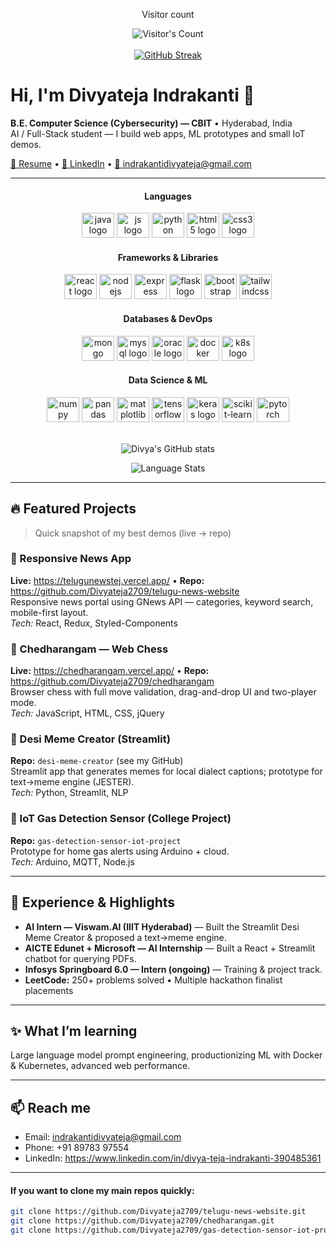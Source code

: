 <div align="center"> 
  <p>Visitor count</p>
  <img src="https://profile-counter.glitch.me/Divyateja2709/count.svg" alt="Visitor's Count" />
</div>
<br/>
<div align="center">
  <a href="https://git.io/streak-stats">
    <img src="https://streak-stats.demolab.com/?user=Divyateja2709&theme=dark" alt="GitHub Streak" />
  </a>
</div>

# Hi, I'm **Divyateja Indrakanti** 👋  
**B.E. Computer Science (Cybersecurity) — CBIT** • Hyderabad, India  
AI / Full-Stack student — I build web apps, ML prototypes and small IoT demos.  

[📄 Resume](./Divya_teja_resume.pdf) • [💼 LinkedIn](https://www.linkedin.com/in/divya-teja-indrakanti-390485361) • [📧 indrakantidivyateja@gmail.com](mailto:indrakantidivyateja@gmail.com)

---

<h4 align="center">Languages</h4>
<div align="center">
  <img src="https://cdn.jsdelivr.net/gh/devicons/devicon/icons/java/java-original.svg" height="40" width="52" alt="java logo" />
  <img src="https://cdn.jsdelivr.net/gh/devicons/devicon/icons/javascript/javascript-original.svg" height="40" width="52" alt="js logo"  />
  <img src="https://cdn.jsdelivr.net/gh/devicons/devicon/icons/python/python-original.svg" height="40" width="52" alt="python logo"  />
  <img src="https://cdn.jsdelivr.net/gh/devicons/devicon/icons/html5/html5-original.svg" height="40" width="52" alt="html5 logo"  />
  <img src="https://cdn.jsdelivr.net/gh/devicons/devicon/icons/css3/css3-original.svg" height="40" width="52" alt="css3 logo"  />
</div>

<h4 align="center">Frameworks & Libraries</h4>
<div align="center">
  <img src="https://cdn.jsdelivr.net/gh/devicons/devicon/icons/react/react-original.svg" height="40" width="52" alt="react logo"  />
  <img src="https://cdn.jsdelivr.net/gh/devicons/devicon/icons/nodejs/nodejs-original.svg" height="40" width="52" alt="nodejs logo"  />
  <img src="https://cdn.jsdelivr.net/gh/devicons/devicon/icons/express/express-original.svg" height="40" width="52" alt="express logo"  />
  <img src="https://cdn.jsdelivr.net/gh/devicons/devicon/icons/flask/flask-original.svg" height="40" width="52" alt="flask logo"  />
  <img src="https://cdn.jsdelivr.net/gh/devicons/devicon/icons/bootstrap/bootstrap-original.svg" height="40" width="52" alt="bootstrap logo"  />
  <img src="https://cdn.jsdelivr.net/gh/devicons/devicon/icons/tailwindcss/tailwindcss-original.svg" height="40" width="52" alt="tailwindcss logo"  />
</div>

<h4 align="center">Databases & DevOps</h4>
<div align="center">
  <img src="https://cdn.jsdelivr.net/gh/devicons/devicon/icons/mongodb/mongodb-original.svg" height="40" width="52" alt="mongo logo"  />
  <img src="https://cdn.jsdelivr.net/gh/devicons/devicon/icons/mysql/mysql-original.svg" height="40" width="52" alt="mysql logo"  />
  <img src="https://cdn.jsdelivr.net/gh/devicons/devicon/icons/oracle/oracle-original.svg" height="40" width="52" alt="oracle logo"  />
  <img src="https://cdn.jsdelivr.net/gh/devicons/devicon/icons/docker/docker-original.svg" height="40" width="52" alt="docker logo"  />
  <img src="https://cdn.jsdelivr.net/gh/devicons/devicon/icons/kubernetes/kubernetes-plain.svg" height="40" width="52" alt="k8s logo"  />
</div>

<h4 align="center">Data Science & ML</h4>
<div align="center">
  <img src="https://cdn.jsdelivr.net/gh/devicons/devicon/icons/numpy/numpy-original.svg" height="40" width="52" alt="numpy logo"  />
  <img src="https://cdn.jsdelivr.net/gh/devicons/devicon/icons/pandas/pandas-original.svg" height="40" width="52" alt="pandas logo"  />
  <img src="https://cdn.jsdelivr.net/gh/devicons/devicon/icons/matplotlib/matplotlib-original.svg" height="40" width="52" alt="matplotlib logo"  />
  <img src="https://cdn.jsdelivr.net/gh/devicons/devicon/icons/tensorflow/tensorflow-original.svg" height="40" width="52" alt="tensorflow logo"  />
  <img src="https://cdn.jsdelivr.net/gh/devicons/devicon/icons/keras/keras-original.svg" height="40" width="52" alt="keras logo"  />
  <img src="https://cdn.jsdelivr.net/gh/devicons/devicon/icons/scikitlearn/scikitlearn-original.svg" height="40" width="52" alt="scikit-learn logo"  />
  <img src="https://cdn.jsdelivr.net/gh/devicons/devicon/icons/pytorch/pytorch-original.svg" height="40" width="52" alt="pytorch logo"  />
</div>

<br/>

<p align="center">
  <img src="https://github-readme-stats.vercel.app/api?username=Divyateja2709&show_icons=true&theme=transparent" alt="Divya's GitHub stats" />
</p>

<p align="center">
  <img src="https://github-readme-stats.vercel.app/api/top-langs/?username=Divyateja2709&layout=donut&langs_count=7&theme=transparent" alt="Language Stats">
</p>

---

## 🔥 Featured Projects
> Quick snapshot of my best demos (live → repo)

### 🔹 Responsive News App  
**Live:** https://telugunewstej.vercel.app/ • **Repo:** https://github.com/Divyateja2709/telugu-news-website  
Responsive news portal using GNews API — categories, keyword search, mobile-first layout.  
_Tech:_ React, Redux, Styled-Components

### 🔹 Chedharangam — Web Chess  
**Live:** https://chedharangam.vercel.app/ • **Repo:** https://github.com/Divyateja2709/chedharangam  
Browser chess with full move validation, drag-and-drop UI and two-player mode.  
_Tech:_ JavaScript, HTML, CSS, jQuery

### 🔹 Desi Meme Creator (Streamlit)  
**Repo:** `desi-meme-creator` (see my GitHub)  
Streamlit app that generates memes for local dialect captions; prototype for text→meme engine (JESTER).  
_Tech:_ Python, Streamlit, NLP

### 🔹 IoT Gas Detection Sensor (College Project)  
**Repo:** `gas-detection-sensor-iot-project`  
Prototype for home gas alerts using Arduino + cloud.  
_Tech:_ Arduino, MQTT, Node.js

---

## 💼 Experience & Highlights
- **AI Intern — Viswam.AI (IIIT Hyderabad)** — Built the Streamlit Desi Meme Creator & proposed a text→meme engine.  
- **AICTE Edunet + Microsoft — AI Internship** — Built a React + Streamlit chatbot for querying PDFs.  
- **Infosys Springboard 6.0 — Intern (ongoing)** — Training & project track.  
- **LeetCode:** 250+ problems solved • Multiple hackathon finalist placements

---

## ✨ What I’m learning
Large language model prompt engineering, productionizing ML with Docker & Kubernetes, advanced web performance.

---

## 📫 Reach me
- Email: indrakantidivyateja@gmail.com  
- Phone: +91 89783 97554  
- LinkedIn: https://www.linkedin.com/in/divya-teja-indrakanti-390485361

---

#### If you want to clone my main repos quickly:
```bash
git clone https://github.com/Divyateja2709/telugu-news-website.git
git clone https://github.com/Divyateja2709/chedharangam.git
git clone https://github.com/Divyateja2709/gas-detection-sensor-iot-project.git

